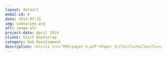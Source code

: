 ```yaml
---
layout: default
modal-id: 6
date: 2014-07-15
img: submarine.png
alt: image-alt
project-date: April 2014
client: Start Bootstrap
category: Web Development
description: <ul><li src="PDF/paper-3.pdf">Paper 3</li><li>hello</li></ul>
---
```

